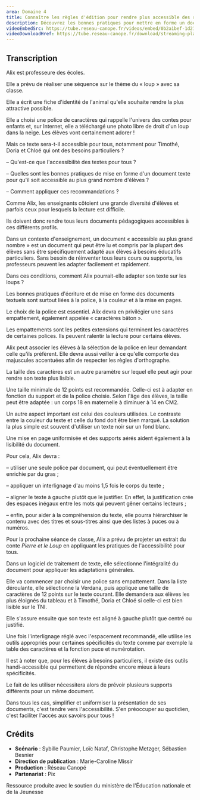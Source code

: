 ```yaml
---
area: Domaine 4
title: Connaître les règles d'édition pour rendre plus accessible des ressources
description: Découvrez les bonnes pratiques pour mettre en forme un document texte pour qu'il soit accessible au plus grand nombre d'élèves.
videoEmbedSrc: https://tube.reseau-canope.fr/videos/embed/0b2a1bef-1d21-4e1f-8ad0-f075d5c5f20d
videoDownloadHref: https://tube.reseau-canope.fr/download/streaming-playlists/hls/videos/0b2a1bef-1d21-4e1f-8ad0-f075d5c5f20d-1080-fragmented.mp4
---
```


## Transcription

Alix est professeure des écoles.

Elle a prévu de réaliser une séquence sur le thème du « loup » avec sa classe.

Elle a écrit une fiche d'identité de l'animal qu'elle souhaite rendre la plus attractive possible.

Elle a choisi une police de caractères qui rappelle l'univers des contes pour enfants et, sur Internet, elle a téléchargé une photo libre de droit d'un loup dans la neige. Les élèves vont certainement adorer !

Mais ce texte sera-t-il accessible pour tous, notamment pour Timothé, Doria et Chloé qui ont des besoins particuliers ?

– Qu'est-ce que l'accessibilité des textes pour tous ?

– Quelles sont les bonnes pratiques de mise en forme d'un document texte pour qu'il soit accessible au plus grand nombre d'élèves ?

– Comment appliquer ces recommandations ?

Comme Alix, les enseignants côtoient une grande diversité d'élèves et parfois ceux pour lesquels la lecture est difficile.

Ils doivent donc rendre tous leurs documents pédagogiques accessibles à ces différents profils.

Dans un contexte d'enseignement, un document « accessible au plus grand nombre » est un document qui peut être lu et compris par la plupart des élèves sans être spécifiquement adapté aux élèves à besoins éducatifs particuliers. Sans besoin de réinventer tous leurs cours ou supports, les professeurs peuvent les adapter facilement et rapidement.

Dans ces conditions, comment Alix pourrait-elle adapter son texte sur les loups ?

Les bonnes pratiques d'écriture et de mise en forme des documents textuels sont surtout liées à la police, à la couleur et à la mise en pages.

Le choix de la police est essentiel. Alix devra en privilégier une sans empattement, également appelée « caractères bâton ».

Les empattements sont les petites extensions qui terminent les caractères de certaines polices. Ils peuvent ralentir la lecture pour certains élèves.

Alix peut associer les élèves à la sélection de la police en leur demandant celle qu'ils préfèrent. Elle devra aussi veiller à ce qu'elle comporte des majuscules accentuées afin de respecter les règles d'orthographe.

La taille des caractères est un autre paramètre sur lequel elle peut agir pour rendre son texte plus lisible.

Une taille minimale de 12 points est recommandée. Celle-ci est à adapter en fonction du support et de la police choisie. Selon l'âge des élèves, la taille peut être adaptée : un corps 18 en maternelle à diminuer à 14 en CM2.

Un autre aspect important est celui des couleurs utilisées. Le contraste entre la couleur du texte et celle du fond doit être bien marqué. La solution la plus simple est souvent d'utiliser un texte noir sur un fond blanc.

Une mise en page uniformisée et des supports aérés aident également à la lisibilité du document.

Pour cela, Alix devra :

– utiliser une seule police par document, qui peut éventuellement être enrichie par du gras ;

– appliquer un interlignage d'au moins 1,5 fois le corps du texte ;

– aligner le texte à gauche plutôt que le justifier. En effet, la justification crée des espaces inégaux entre les mots qui peuvent gêner certains lecteurs ;

– enfin, pour aider à la compréhension du texte, elle pourra hiérarchiser le contenu avec des titres et sous-titres ainsi que des listes à puces ou à numéros.

Pour la prochaine séance de classe, Alix a prévu de projeter un extrait du conte _Pierre et le Loup_ en appliquant les pratiques de l'accessibilité pour tous.

Dans un logiciel de traitement de texte, elle sélectionne l'intégralité du document pour appliquer les adaptations générales.

Elle va commencer par choisir une police sans empattement. Dans la liste déroulante, elle sélectionne la Verdana, puis applique une taille de caractères de 12 points sur le texte courant. Elle demandera aux élèves les plus éloignés du tableau et à Timothé, Doria et Chloé si celle-ci est bien lisible sur le TNI.

Elle s'assure ensuite que son texte est aligné à gauche plutôt que centré ou justifié.

Une fois l'interlignage réglé avec l'espacement recommandé, elle utilise les outils appropriés pour certaines spécificités du texte comme par exemple la table des caractères et la fonction puce et numérotation.

Il est à noter que, pour les élèves à besoins particuliers, il existe des outils handi-accessible qui permettent de répondre encore mieux à leurs spécificités.

Le fait de les utiliser nécessitera alors de prévoir plusieurs supports différents pour un même document.

Dans tous les cas, simplifier et uniformiser la présentation de ses documents, c'est tendre vers l'accessibilité. S'en préoccuper au quotidien, c'est faciliter l'accès aux savoirs pour tous !

## **Crédits**

- **Scénario** : Sybille Paumier, Loïc Nataf, Christophe Metzger, Sébastien Besnier
- **Direction de publication** : Marie-Caroline Missir
- **Production** : Réseau Canopé
- **Partenariat** : Pix

Ressource produite avec le soutien du ministère de l'Éducation nationale et de la Jeunesse
